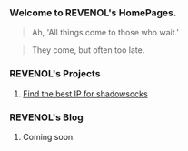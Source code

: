 ### Welcome to REVENOL's HomePages.
>Ah, 'All things come to those who wait.'

>They come, but often too late.

### REVENOL's Projects
1. [Find the best IP for shadowsocks](http://revenol.github.io/Shadowsocks-IPScan/index.html)

### REVENOL's Blog
1. Coming soon.
